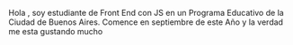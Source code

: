 Hola , soy estudiante de Front End con JS en un Programa Educativo de la Ciudad de Buenos Aires.
Comence en septiembre de este Año y la verdad me esta gustando mucho
